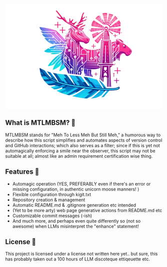![Auto Git Unicorn Moose Feather Light Windmill](transp_x_auto_git_unicorn_moose_feather_light_windmill.webp)

## What is MTLMBSM? 🤔
MTLMBSM stands for "Meh To Less Meh But Still Meh," a humorous way to describe how 
this script simplifies and automates aspects of version control and GitHub interactions; which also serves as a filter; since if this is yet not automagically enforcing a smile near the observer, this script may not be suitable at all; almost like an admin requirement certification wise thing. 

## Features 🎉
- Automagic operation (YES, PREFERABLY even if there's an error or missing configuration, in authentic unicorn moose manners! )
- Flexible configuration through kigit.txt
- Repository creation & management
- Automatic README.md & .gitignore generation etc intended
- (Yet to be more arty) web page generative actions from README.md etc
- Customizable commit messages (-ish)
- And much more, and perhaps even quite differently so (not so awesome) when LLMs misinterpret the "enhance" statement!

## License 📜
This project is licensed under a license not written here yet.. but sure, this has probably taken out a 100 hours of LLM discoteque ettiqeuette etc.
